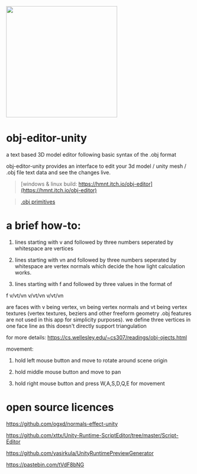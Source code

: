 <img src="https://github.com/user-attachments/assets/16ad69d2-d5f9-4e19-b108-2bbc44d6dec8" width="300px">

# obj-editor-unity
a text based 3D model editor following basic syntax of the .obj format

obj-editor-unity provides an interface to edit your 3d model / unity mesh / .obj file text data and see the changes live.

> [windows & linux build: https://hmnt.itch.io/obj-editor](https://hmnt.itch.io/obj-editor)

> [.obj primitives](https://gist.github.com/hemanth2004/8a22aa78e847fdfbb8ce36c7bb3031c0)


# a brief how-to:
1. lines starting with v and followed by three numbers seperated by whitespace are vertices

2. lines starting with vn and followed by three numbers seperated by whitespace are vertex normals which decide the how light calculation works.

3. lines starting with f and followed by three values in the format of

f    v/vt/vn     v/vt/vn      v/vt/vn

are faces with v being vertex, vn being vertex normals and vt being vertex textures
(vertex textures, beziers and other freeform geometry .obj features are not used in this app for simplicity purposes).
we define three vertices in one face line as this doesn't directly support triangulation

for more details: https://cs.wellesley.edu/~cs307/readings/obj-ojects.html

movement:

1. hold left mouse button and move to rotate around scene origin

2. hold middle mouse button and move to pan 

3. hold right mouse button and press W,A,S,D,Q,E for movement


# open source licences

https://github.com/ogxd/normals-effect-unity

https://github.com/xttx/Unity-Runtime-ScriptEditor/tree/master/Script-Editor

https://github.com/yasirkula/UnityRuntimePreviewGenerator

https://pastebin.com/tVdF8bNG
